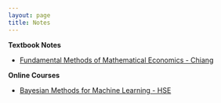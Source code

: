 ```yaml
---
layout: page
title: Notes
---
```

**Textbook Notes**
- [Fundamental Methods of Mathematical Economics - Chiang]({{site.url}}/notes/fund_math_econ/)

**Online Courses**
- [Bayesian Methods for Machine Learning - HSE]({{site.url}}/notes/bayes_ml/)
